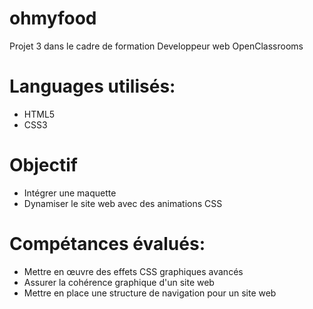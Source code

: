 # ohmyfood
Projet 3 dans le cadre de formation Developpeur web OpenClassrooms


# Languages utilisés:
 - HTML5
 - CSS3
  
# Objectif

 - Intégrer une maquette
 - Dynamiser le site web avec des animations CSS
 
 
# Compétances évalués:

 - Mettre en œuvre des effets CSS graphiques avancés
 - Assurer la cohérence graphique d'un site web
 - Mettre en place une structure de navigation pour un site web
 
 
